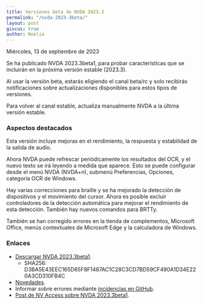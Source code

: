 ```yaml
---
title: Versiones beta de NVDA 2023.3
permalink: "/nvda-2023-3beta/"
layout: post
giscus: true
author: Noelia
---
```


<footer>Miércoles, 13 de septiembre de 2023</footer>

Se ha publicado NVDA 2023.3beta1, para probar características que se incluirán en la próxima versión estable (2023.3).

Al usar la versión beta, estarás eligiendo el canal beta/rc y solo recibirás notificaciones sobre actualizaciones disponibles para estos tipos de versiones.

Para volver al canal estable, actualiza manualmente NVDA a la última versión estable.

### Aspectos destacados

Esta versión incluye mejoras en el rendimiento, la respuesta y estabilidad de la salida de audio.

Ahora NVDA puede refrescar periódicamente los resultados del OCR, y el nuevo texto se irá leyendo a medida que aparece. Esto se puede configurar desde el menú NVDA (NVDA+n), submenú Preferencias, Opciones, categoría OCR de Windows.

Hay varias correcciones para braille y se ha mejorado la detección de dispositivos y el movimiento del cursor. Ahora es posible excluir controladores de la detección automática para mejorar el rendimiento de esta detección. También hay nuevos comandos para BRTTy.

También se han corregido errores en la tienda de complementos, Microsoft Office, menús contextuales de Microsoft Edge y la calculadora de Windows.

### Enlaces

- [Descargar NVDA 2023.3beta1](https://www.nvaccess.org/files/nvda/releases/2023.3beta1/nvda_2023.3beta1.exe).
	- SHA256: D3BA5E43EEC165D65F8F1487AC1C28C3CD7BD59CF490A1D34E220A3CD310FB4C
- [Novedades](https://www.nvaccess.org/files/nvda/releases/2023.3beta1/documentation/es/changes.html).
- Informar sobre errores mediante [incidencias en GitHub](https://github.com/nvaccess/nvda/issues).
- [Post de NV Access sobre NVDA 2023.3beta1](https://www.nvaccess.org/post/nvda-2023-3beta1).
